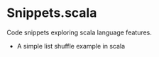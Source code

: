Snippets.scala
================

Code snippets exploring scala language features. 

* A simple list shuffle example in scala
